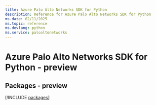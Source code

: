 ```yaml
---
title: Azure Palo Alto Networks SDK for Python
description: Reference for Azure Palo Alto Networks SDK for Python
ms.date: 02/11/2025
ms.topic: reference
ms.devlang: python
ms.service: paloaltonetworks
---
```

# Azure Palo Alto Networks SDK for Python - preview
## Packages - preview
[!INCLUDE [packages](palo-alto-networks-index.md)]